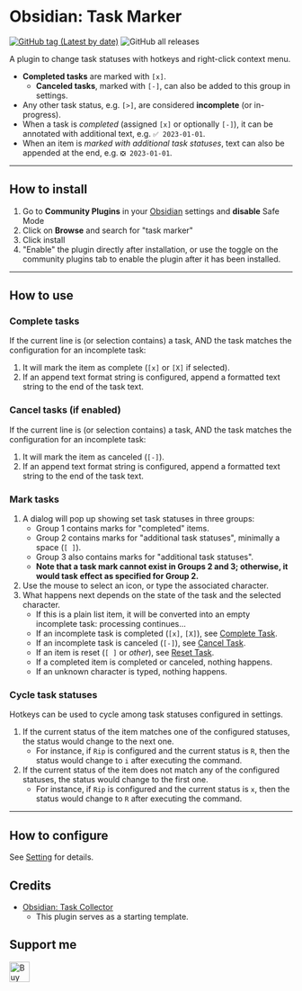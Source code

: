 # Obsidian: Task Marker

[![GitHub tag (Latest by date)](https://img.shields.io/github/v/tag/wenlzhang/obsidian-task-marker)](https://github.com/wenlzhang/obsidian-task-marker/releases) ![GitHub all releases](https://img.shields.io/github/downloads/wenlzhang/obsidian-task-marker/total?color=success)

A plugin to change task statuses with hotkeys and right-click context menu.

- **Completed tasks** are marked with `[x]`.
    - **Canceled tasks**, marked with `[-]`, can also be added to this group in settings.
- Any other task status, e.g. `[>]`, are considered **incomplete** (or in-progress).
- When a task is *completed* (assigned `[x]` or optionally `[-]`), it can be annotated with additional text, e.g. `✅ 2023-01-01`.
- When an item is _marked with additional task statuses_, text can also be appended at the end, e.g. `❎ 2023-01-01`.

---

## How to install

1. Go to **Community Plugins** in your [Obsidian](https://www.obsidian.md) settings and **disable** Safe Mode
2. Click on **Browse** and search for "task marker"
3. Click install
4. "Enable" the plugin directly after installation, or use the toggle on the community plugins tab to enable the plugin after it has been installed.

---

## How to use

### Complete tasks

If the current line is (or selection contains) a task, AND the task matches the configuration for an incomplete task:

1. It will mark the item as complete (`[x]` or `[X]` if selected). 
1. If an append text format string is configured, append a formatted text string to the end of the task text.

### Cancel tasks (if enabled)

If the current line is (or selection contains) a task, AND the task matches the configuration for an incomplete task:

1. It will mark the item as canceled (`[-]`). 
1. If an append text format string is configured, append a formatted text string to the end of the task text.

### Mark tasks

1. A dialog will pop up showing set task statuses in three groups: 
    - Group 1 contains marks for "completed" items.
    - Group 2 contains marks for "additional task statuses", minimally a space (`[ ]`).
    - Group 3 also contains marks for "additional task statuses".
    - **Note that a task mark cannot exist in Groups 2 and 3; otherwise, it would task effect as specified for Group 2.**
2. Use the mouse to select an icon, or type the associated character.
3. What happens next depends on the state of the task and the selected character.
    - If this is a plain list item, it will be converted into an empty incomplete task: processing continues...
    - If an incomplete task is completed (`[x]`, `[X]`), see [Complete Task](#complete-task).
    - If an incomplete task is canceled (`[-]`), see [Cancel Task](#cancel-task-if-enabled).
    - If an item is reset (`[ ]` or _other_), see [Reset Task](#reset-task).
    - If a completed item is completed or canceled, nothing happens.
    - If an unknown character is typed, nothing happens.

### Cycle task statuses

Hotkeys can be used to cycle among task statuses configured in settings.

1. If the current status of the item matches one of the configured statuses, the status would change to the next one.
      - For instance, if `Rip` is configured and the current status is `R`, then the status would change to `i` after executing the command.
1. If the current status of the item does not match any of the configured statuses, the status would change to the first one.
      - For instance, if `Rip` is configured and the current status is `x`, then the status would change to `R` after executing the command.

<!-- ### Reset tasks

If the current line is (or selection contains) a task:

1. It will set it to `[ ]` or an otherwise selected value. 
2. If an append text format string is configured, appended text that matches the configured format will be removed. -->

---

## How to configure

See [Setting](docs/Setting.md) for details.

## Credits

- [Obsidian: Task Collector](https://github.com/ebullient/obsidian-task-collector)
    - This plugin serves as a starting template.

## Support me

<a href='https://ko-fi.com/C0C66C1TB' target='_blank'><img height='36' style='border:0px;height:36px;' src='https://storage.ko-fi.com/cdn/kofi1.png?v=3' border='0' alt='Buy Me a Coffee at ko-fi.com' /></a>
